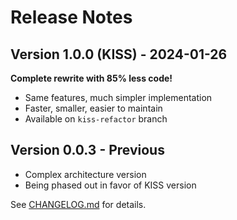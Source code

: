 # Release Notes

## Version 1.0.0 (KISS) - 2024-01-26

**Complete rewrite with 85% less code!**

- Same features, much simpler implementation
- Faster, smaller, easier to maintain
- Available on `kiss-refactor` branch

## Version 0.0.3 - Previous

- Complex architecture version
- Being phased out in favor of KISS version

See [CHANGELOG.md](CHANGELOG.md) for details.